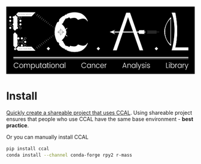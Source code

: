 <p align='center'>
  <img src='media/ccal_logo.png' height=180 />
</p>

# Install

[Quickly create a shareable project that uses CCAL](https://spro.io/creating_project_from_template/#example). Using shareable project ensures that people who use CCAL have the same base environment - **best practice**.

Or you can manually install CCAL

```sh
pip install ccal
conda install --channel conda-forge rpy2 r-mass
```
